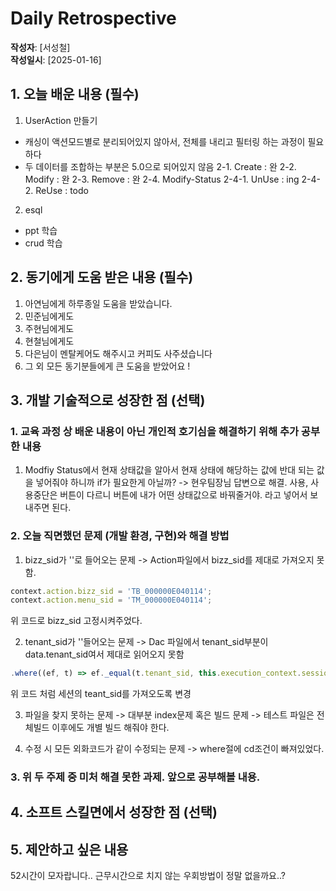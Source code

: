 # Daily Retrospective  
**작성자**: [서성철]  
**작성일시**: [2025-01-16]  

## 1. 오늘 배운 내용 (필수)  

1. UserAction 만들기
 - 캐싱이 액션모드별로 분리되어있지 않아서, 전체를 내리고 필터링 하는 과정이 필요하다
 - 두 데이터를 조합하는 부분은 5.0으로 되어있지 않음
    2-1. Create : 완
    2-2. Modify : 완
    2-3. Remove : 완
    2-4. Modify-Status
     2-4-1. UnUse : ing
     2-4-2. ReUse : todo

2. esql 
 - ppt 학습
 - crud 학습

## 2. 동기에게 도움 받은 내용 (필수)

1. 아연님에게 하루종일 도움을 받았습니다.
2. 민준님에게도
3. 주현님에게도
4. 현철님에게도
5. 다은님이 멘탈케어도 해주시고 커피도 사주셨습니다
6. 그 외 모든 동기분들에게 큰 도움을 받았어요 ! 

## 3. 개발 기술적으로 성장한 점 (선택)

### 1. 교육 과정 상 배운 내용이 아닌 개인적 호기심을 해결하기 위해 추가 공부한 내용

1. Modfiy Status에서 현재 상태값을 알아서 현재 상태에 해당하는 값에 반대 되는 값을 넣어줘야 하니까 if가 필요한게 아닐까?
 -> 현우팀장님 답변으로 해결. 사용, 사용중단은 버튼이 다르니 버튼에 내가 어떤 상태값으로 바꿔줄거야. 라고 넣어서 보내주면 된다.

### 2. 오늘 직면했던 문제 (개발 환경, 구현)와 해결 방법

1. bizz_sid가 ''로 들어오는 문제
 -> Action파일에서 bizz_sid를 제대로 가져오지 못함.
 ```ts
 context.action.bizz_sid = 'TB_000000E040114';
 context.action.menu_sid = 'TM_000000E040114';
```
 위 코드로 bizz_sid 고정시켜주었다.


2. tenant_sid가 ''들어오는 문제
 -> Dac 파일에서 tenant_sid부분이 data.tenant_sid여서 제대로 읽어오지 못함
 ```ts
 .where((ef, t) => ef._equal(t.tenant_sid, this.execution_context.session.tenant_sid))
 ```
 위 코드 처럼 세션의 teant_sid를 가져오도록 변경
 

3. 파일을 찾지 못하는 문제
 -> 대부분 index문제 혹은 빌드 문제
 -> 테스트 파일은 전체빌드 이후에도 개별 빌드 해줘야 한다.


4. 수정 시 모든 외화코드가 같이 수정되는 문제
 -> where절에 cd조건이 빠져있었다.


### 3. 위 두 주제 중 미처 해결 못한 과제. 앞으로 공부해볼 내용.

## 4. 소프트 스킬면에서 성장한 점  (선택)  
## 5. 제안하고 싶은 내용
52시간이 모자랍니다..
근무시간으로 치지 않는 우회방법이 정말 없을까요..?
